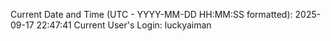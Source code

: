 Current Date and Time (UTC - YYYY-MM-DD HH:MM:SS formatted): 2025-09-17 22:47:41
Current User's Login: luckyaiman

